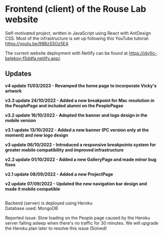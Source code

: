 # Frontend (client) of the Rouse Lab website
Self-motivated project, written in JavaScript using React with AntDesign CSS. Most of the infrastructure is set up following this YouTube tutorial: https://youtu.be/98BzS5Oz5E4.

The current website deployment with Netlify can be found at https://idyllic-belekoy-f5ddfa.netlify.app/. 

## Updates
**v4 update 11/03/2023 - Revamped the home page to incorporate Vicky's artwork**

**v3.3 update 24/10/2022 - Added a new breakpoint for Mac resolution in the PeoplePage and included alumni on the PeoplePagae**

**v3.2 update 16/10/2022 - Adopted the banner and logo design in the mobile version**

**v3.1 update 13/10/2022 - Added a new banner (PC version only at the moment) and new logo design**

**v3 update 06/10/2022 - Introduced a responsive breakpoints system for greater mobile compatibility and improved infrastructure**

**v2.2 update 01/10/2022 - Added a new GalleryPage and made minor bug fixes**

**v2.1 update 08/09/2022 - Added a new ProjectPage**

**v2 update 07/09/2022 - Updated the new navigation bar design and made it mobile compatible**

##
Backend (server) is deployed using Heroku <br />
Database used: MongoDB

Reported issue: Slow loading on the People page caused by the Heroku server falling asleep when there's no traffic for 30 minutes. We will upgrade the Heroku plan later to resolve this issue (Solved)
